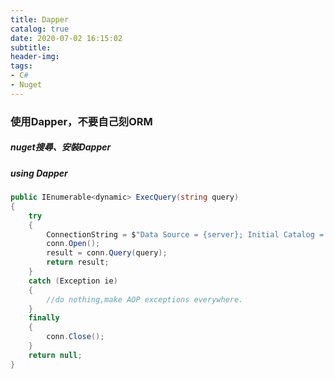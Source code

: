 ```yaml
---
title: Dapper
catalog: true
date: 2020-07-02 16:15:02
subtitle:
header-img:
tags:
- C#
- Nuget
---
```


### 使用Dapper，不要自己刻ORM

##### nuget搜尋、安裝Dapper
##### using Dapper
```csharp
public IEnumerable<dynamic> ExecQuery(string query)
{
	try
	{
		ConnectionString = $"Data Source = {server}; Initial Catalog = {DB}; User ID = {userID}; Password ={password}";
		conn.Open();
		result = conn.Query(query);
		return result;
	}
	catch (Exception ie)
	{
		//do nothing,make AOP exceptions everywhere.
	}
	finally
	{
		conn.Close();
	}
	return null;
}
```
